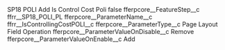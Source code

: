 <?xml version="1.0" encoding="UTF-8"?>
<CustomMetadata xmlns="http://soap.sforce.com/2006/04/metadata" xmlns:xsi="http://www.w3.org/2001/XMLSchema-instance" xmlns:xsd="http://www.w3.org/2001/XMLSchema">
    <label>SP18 POLI Add Is Control Cost Poli</label>
    <protected>false</protected>
    <values>
        <field>fferpcore__FeatureStep__c</field>
        <value xsi:type="xsd:string">ffrr__SP18_POLI_PL</value>
    </values>
    <values>
        <field>fferpcore__ParameterName__c</field>
        <value xsi:type="xsd:string">ffrr__IsControllingCostPOLI__c</value>
    </values>
    <values>
        <field>fferpcore__ParameterType__c</field>
        <value xsi:type="xsd:string">Page Layout Field Operation</value>
    </values>
    <values>
        <field>fferpcore__ParameterValueOnDisable__c</field>
        <value xsi:type="xsd:string">Remove</value>
    </values>
    <values>
        <field>fferpcore__ParameterValueOnEnable__c</field>
        <value xsi:type="xsd:string">Add</value>
    </values>
</CustomMetadata>
